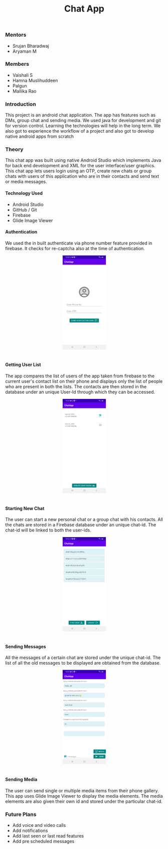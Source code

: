 ﻿---
layout: post
title: "Chat App"
description: "Native Android Chat App with Basic Features"
categories: envision
thumbnail: "chat-app.jpg"
year: 2021
---

### Mentors
- Srujan Bharadwaj
- Aryaman M

### Members

- Vaishali S
- Hamna Muslihuddeen
- Palgun
- Mallika Rao

### Introduction

This project is an android chat application. The app has features such as DMs, group chat and sending media.
We used java for development and git for version control.
 Learning the technologies will help in the long term. We also got to experience the workflow of a project and also got to develop native android apps from scratch

### Theory

This chat app was built using native Android Studio which implements Java for back end development and XML for the user interface/user graphics.
This chat app lets users login using an OTP, create new chats or group chats with users of this application who are in their contacts and send text or media messages.

#### Technology Used

- Android Studio
- GitHub / Git
- Firebase
- Glide Image Viewer

#### Authentication

We used the in built authenticate via phone number feature provided in firebase. It checks for re-captcha also at the time of authentication.
<br>
<center>
<img src ="https://raw.githubusercontent.com/Vaish-922/ChatApp-Envision-1/master/Screenshots/Login.jpeg " height = "300" alt="img">
</center>
<br>

#### Getting User List

The app compares the list of users of the app taken from firebase to the current user's contact list on their phone and displays only the list of people who are present in both the lists. The contacts are then stored in the database under an unique User-Id through which they can be accessed.
<br>
<center>
<img src ="https://raw.githubusercontent.com/Vaish-922/ChatApp-Envision-1/master/Screenshots/Contacts.jpeg" height = "300" alt="img">
</center>
<br>

#### Starting New Chat

The user can start a new personal chat or a group chat with his contacts. All the chats are stored in a Firebase database under an unique chat-id. The chat-id will be linked to both the user-ids.
<br>
<center>
<img src ="https://raw.githubusercontent.com/Vaish-922/ChatApp-Envision-1/master/Screenshots/ChatList.jpeg" height = "300" alt="img">
</center>
<br>

#### Sending Messages

All the messages of a certain chat are stored under the unique chat-id. The list of all the old messages to be displayed are obtained from the database.
<br>
<center>
<img src ="https://raw.githubusercontent.com/Vaish-922/ChatApp-Envision-1/master/Screenshots/Chat.jpeg" height = "300" alt="img">
</center>
<br>

#### Sending Media

The user can send single or multiple media items from their phone gallery. This app uses Glide Image Viewer to display the media elements. The media elements are also given their own id and stored under the particular chat-id.

### Future Plans

- Add voice and video calls
- Add notifications
- Add last seen or last read features
- Add pre scheduled messages
